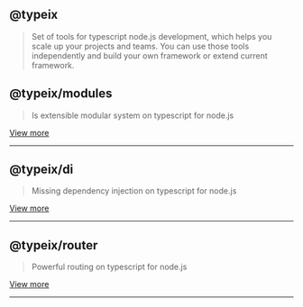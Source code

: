 ## @typeix

> Set of tools for typescript node.js development, which helps you scale up your projects and teams.
You can use those tools independently and build your own framework or extend current framework.

## @typeix/modules

> Is extensible modular system on typescript for node.js

[View more](https://typeix.github.io/modules)

* * *

## @typeix/di

> Missing dependency injection on typescript for node.js

[View more](https://typeix.github.io/di)

* * *

## @typeix/router

> Powerful routing on typescript for node.js

[View more](https://typeix.github.io/router)

* * *
